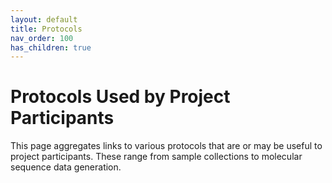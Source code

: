 ```yaml
---
layout: default
title: Protocols
nav_order: 100
has_children: true
---
```


# Protocols Used by Project Participants

This page aggregates links to various protocols that are or may be useful to project participants. 
These range from sample collections to molecular sequence data generation.
